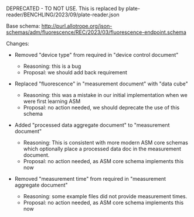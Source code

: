 DEPRECATED - TO NOT USE. This is replaced by plate-reader/BENCHLING/2023/09/plate-reader.json

Base schema: http://purl.allotrope.org/json-schemas/adm/fluorescence/REC/2023/03/fluorescence-endpoint.schema

Changes:

* Removed "device type" from required in "device control document"
  * Reasoning: this is a bug
  * Proposal: we should add back requirement

* Replaced "fluorescence" in "measurement document" with "data cube"
  * Reasoning: this was a mistake in our initial implementation when we were first learning ASM
  * Proposal: no action needed, we should deprecate the use of this schema

* Added "processed data aggregate document" to "measurement document"
  * Reasoning: This is consistent with more modern ASM core schemas which optionally place a processed data doc in the measurement document.
  * Proposal: no action needed, as ASM core schema implements this now

* Removed "measurement time" from required in "measurement aggregate document"
  * Reasoning: some example files did not provide measurement times.
  * Proposal: no action needed, as ASM core schema implements this now
